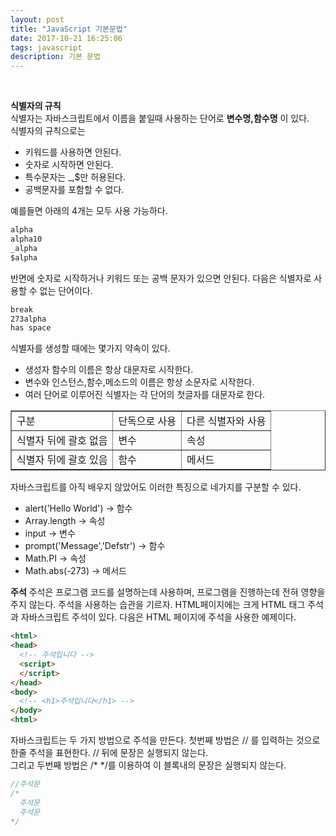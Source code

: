 ```yaml
---
layout: post
title: "JavaScript 기본문법"
date: 2017-10-21 16:25:06
tags: javascript
description: 기본 문법
---
```


<br>

<b>식별자의 규칙</b><br/>
식별자는 자바스크립트에서 이름을 붙일때 사용하는 단어로 <b>변수명,함수명</b> 이 있다.<br/>
식별자의 규칙으로는 <ul><li>키워드를 사용하면 안된다.</li><li>숫자로 시작하면 안된다.</li><li>특수문자는 \_,$만 허용된다.</li><li>공백문자를 포함할 수 없다.
</li></ul>
예를들면 아래의 4개는 모두 사용 가능하다.


~~~html
alpha
alpha10
_alpha
$alpha
~~~

반면에 숫자로 시작하거나 키워드 또는 공백 문자가 있으면 안된다.
다음은 식별자로 사용할 수 없는 단어이다.

~~~html
break
273alpha
has space
~~~

식별자를 생성할 때에는 몇가지 약속이 있다.
<ul><li>생성자 함수의 이름은 항상 대문자로 시작한다.</li><li>변수와 인스턴스,함수,메소드의 이름은 항상 소문자로 시작한다.</li><li>여러 단어로 이루어진 식별자는 각 단어의 첫글자를 대문자로 한다.</li> </ul>

<table border=1px>
<tr>
  <td>구분</td>
  <td>단독으로 사용</td>
  <td>다른 식별자와 사용</td>
</tr>
<tr>
  <td>식별자 뒤에 괄호 없음</td>
  <td>변수</td>
  <td>속성</td>
</tr>
<tr>
  <td>식별자 뒤에 괄호 있음</td>
  <td>함수</td>
  <td>메서드</td>
</tr>
</table>

자바스크립트를 아직 배우지 않았어도 이러한 특징으로 네가지를 구분할 수 있다.

<ul>
<li>alert('Hello World') -> 함수</li>
<li>Array.length -> 속성</li>
<li>input -> 변수</li>
<li>prompt('Message','Defstr') -> 함수</li>
<li>Math.PI -> 속성</li>
<li>Math.abs(-273) -> 메서드</li>

</ul>

<b>주석</b>
주석은 프로그램 코드를 설명하는데 사용하며, 프로그램을 진행하는데 전혀 영향을 주지 않는다. 주석을 사용하는 습관을 기르자.
HTML페이지에는 크게 HTML 태그 주석과 자바스크립트 주석이 있다.
다음은 HTML 페이지에 주석을 사용한 예제이다.

~~~HTML
<html>
<head>
  <!-- 주석입니다 -->
  <script>
  </script>
</head>
<body>
  <!-- <h1>주석입니다</h1> -->
</body>
<html>  
~~~

자바스크립트는 두 가지 방법으로 주석을 만든다. 첫번째 방법은 // 를 입력하는 것으로 한줄 주석을 표현한다. // 뒤에 문장은 실행되지 않는다.<br/>
그리고 두번째 방법은 /\*  \*/를 이용하여 이 블록내의 문장은 실행되지 않는다.

~~~javascript
//주석문
/*
  주석문
  주석문
*/
~~~
